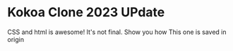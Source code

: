 # Kokoa Clone 2023 UPdate

CSS and html is awesome!
It's not final.
Show you how
This one is saved in origin

